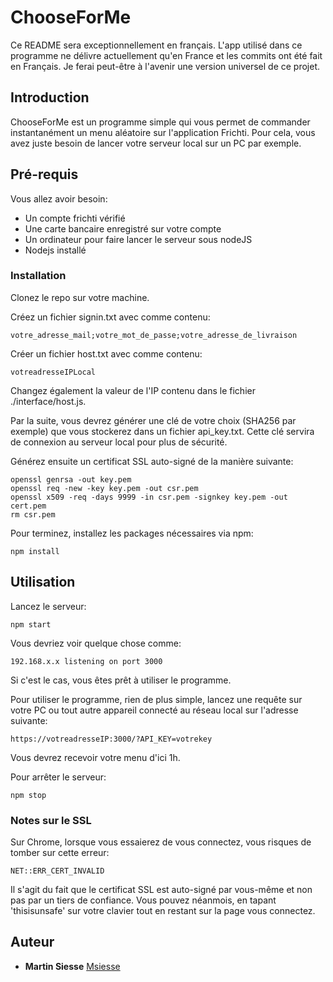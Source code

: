 # ChooseForMe

Ce README sera exceptionnellement en français. L'app utilisé dans ce programme ne délivre actuellement qu'en France et les commits ont été fait en Français.
Je ferai peut-être à l'avenir une version universel de ce projet.

## Introduction

ChooseForMe est un programme simple qui vous permet de commander instantanément un menu aléatoire sur l'application Frichti. Pour cela, vous avez juste besoin de
lancer votre serveur local sur un PC par exemple.

## Pré-requis

Vous allez avoir besoin:
- Un compte frichti vérifié
- Une carte bancaire enregistré sur votre compte
- Un ordinateur pour faire lancer le serveur sous nodeJS
- Nodejs installé

### Installation

Clonez le repo sur votre machine.

Créez un fichier signin.txt avec comme contenu:

```
votre_adresse_mail;votre_mot_de_passe;votre_adresse_de_livraison
```

Créer un fichier host.txt avec comme contenu:

```
votreadresseIPLocal
```
Changez également la valeur de l'IP contenu dans le fichier ./interface/host.js.

Par la suite, vous devrez générer une clé de votre choix (SHA256 par exemple) que vous stockerez dans un fichier api_key.txt. Cette clé servira de connexion au serveur local pour plus de sécurité.

Générez ensuite un certificat SSL auto-signé de la manière suivante:
```
openssl genrsa -out key.pem
openssl req -new -key key.pem -out csr.pem
openssl x509 -req -days 9999 -in csr.pem -signkey key.pem -out cert.pem
rm csr.pem
```

Pour terminez, installez les packages nécessaires via npm:
```
npm install
```


## Utilisation

Lancez le serveur:
```
npm start
```

Vous devriez voir quelque chose comme:
```
192.168.x.x listening on port 3000
```

Si c'est le cas, vous êtes prêt à utiliser le programme.

Pour utiliser le programme, rien de plus simple, lancez une requête sur votre PC ou tout autre appareil connecté au réseau local sur l'adresse suivante:
```
https://votreadresseIP:3000/?API_KEY=votrekey
```

Vous devrez recevoir votre menu d'ici 1h.

Pour arrêter le serveur:
```
npm stop
```


### Notes sur le SSL

Sur Chrome, lorsque vous essaierez de vous connectez, vous risques de tomber sur cette erreur:
```
NET::ERR_CERT_INVALID
```

Il s'agit du fait que le certificat SSL est auto-signé par vous-même et non pas par un tiers de confiance. Vous pouvez néanmois, en tapant 'thisisunsafe' sur votre clavier tout en restant sur la page vous connectez.

## Auteur
* **Martin Siesse** [Msiesse](https://github.com/msiesse)
